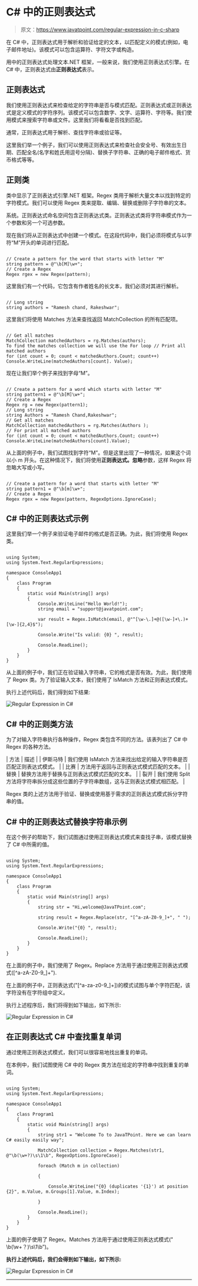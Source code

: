 # C# 中的正则表达式

> 原文：<https://www.javatpoint.com/regular-expression-in-c-sharp>

在 C# 中，正则表达式用于解析和验证给定的文本，以匹配定义的模式(例如，电子邮件地址)。该模式可以包含运算符、字符文字或构造。

用中的正则表达式处理文本.NET 框架，一般来说，我们使用正则表达式引擎。在 C# 中，正则表达式由**正则表达式**表示。

## 正则表达式

我们使用正则表达式来检查给定的字符串是否与模式匹配。正则表达式或正则表达式是定义模式的字符序列。该模式可以包含数字、文字、运算符、字符等。我们使用模式来搜索字符串或文件。这里我们将看看是否找到匹配。

通常，正则表达式用于解析、查找字符串或验证等。

这里我们举一个例子，我们可以使用正则表达式来检查社会安全号、有效出生日期、匹配全名(名字和姓氏用逗号分隔)、替换子字符串、正确的电子邮件格式、货币格式等等。

## 正则类

类中显示了正则表达式引擎.NET 框架。Regex 类用于解析大量文本以找到特定的字符模式。我们可以使用 Regex 类来提取、编辑、替换或删除子字符串的文本。

系统。正则表达式命名空间包含正则表达式类。正则表达式类将字符串模式作为一个参数和另一个可选参数。

现在我们将从正则表达式中创建一个模式。在这段代码中，我们必须将模式与以字符“M”开头的单词进行匹配。

```

// Create a pattern for the word that starts with letter "M"  
string pattern = @"\b[M]\w+";  
// Create a Regex  
Regex rgex = new Regex(pattern);

```

这里我们有一个代码，它包含有作者姓名的长文本，我们必须对其进行解析。

```

// Long string  
string authors = "Ramesh chand, Rakeshwar";

```

这里我们将使用 Matches 方法来查找返回 MatchCollection 的所有匹配项。

```

// Get all matches  
MatchCollection matchedAuthors = rg.Matches(authors);
To find the matches collection we will use the For loop // Print all matched authors  
for (int count = 0; count < matchedAuthors.Count; count++)  
Console.WriteLine(matchedAuthors[count]. Value);  

```

现在让我们举个例子来找到字母“M”。

```

// Create a pattern for a word which starts with letter "M"  
string pattern1 = @"\b[M]\w+";  
// Create a Regex  
Regex rg = new Regex(pattern1);  
// Long string  
string Authors = "Ramesh Chand,Rakeshwar"; 
// Get all matches  
MatchCollection matchedAuthors = rg.Matches(Authors );  
// For print all matched authors  
for (int count = 0; count < matchedAuthors.Count; count++)  
Console.WriteLine(matchedAuthors[count].Value);  

```

从上面的例子中，我们试图找到字符“M”。但是这里出现了一种情况，如果这个词以小 m 开头。在这种情况下，我们将使用**正则表达式。忽略**参数，这样 Regex 将忽略大写或小写。

```

// Create a pattern for a word that starts with letter "M"  
string pattern1 = @"\b[m]\w+";  
// Create a Regex  
Regex rgex = new Regex(pattern, RegexOptions.IgnoreCase);

```

## C# 中的正则表达式示例

这里我们举一个例子来验证电子邮件的格式是否正确。为此，我们将使用 Regex 类。

```

using System;
using System.Text.RegularExpressions;

namespace ConsoleApp1
{
    class Program
    {
        static void Main(string[] args)
        {
            Console.WriteLine("Hello World!");
            string email = "support@javatpoint.com";

            var result = Regex.IsMatch(email, @"^[\w-\.]+@([\w-]+\.)+[\w-]{2,4}$");

            Console.Write("Is valid: {0} ", result);

            Console.ReadLine();
        }
    }
}

```

从上面的例子中，我们正在验证输入字符串，它的格式是否有效。为此，我们使用了 Regex 类。为了验证输入文本，我们使用了 IsMatch 方法和正则表达式模式。

执行上述代码后，我们得到如下结果:

![Regular Expression in C#](img/7350de6a0e0c4788a0ab73e4142acd7c.png)

## C# 中的正则类方法

为了对输入字符串执行各种操作，Regex 类包含不同的方法。该表列出了 C# 中 Regex 的各种方法。

| 方法 | 描述 |
| 伊斯马特 | 我们使用 IsMatch 方法来找出给定的输入字符串是否匹配正则表达式模式。 |
| 比赛 | 方法用于返回与正则表达式模式匹配的文本。 |
| 替换 | 替换方法用于替换与正则表达式模式匹配的文本。 |
| 裂开 | 我们使用 Split 方法将字符串拆分成这些位置的子字符串数组，这与正则表达式模式相匹配。 |

Regex 类的上述方法用于验证、替换或使用基于需求的正则表达式模式拆分字符串的值。

## C# 中的正则表达式替换字符串示例

在这个例子的帮助下，我们试图通过使用正则表达式模式来查找子串，该模式替换了 C# 中所需的值。

```

using System;
using System.Text.RegularExpressions;

namespace ConsoleApp1
{
    class Program
    {
        static void Main(string[] args)
        {
            string str = "Hi,welcome@JavaTPoint.com";

            string result = Regex.Replace(str, "[^a-zA-Z0-9_]+", " ");

            Console.Write("{0} ", result);

            Console.ReadLine();
        }
    }
}

```

在上面的例子中，我们使用了 Regex。Replace 方法用于通过使用正则表达式模式([^a-zA-Z0-9_]+").

在上面的例子中，正则表达式("[^a-za-z0-9_]+])的模式试图与单个字符匹配，该字符没有在字符组中定义。

执行上述程序后，我们将得到如下输出，如下所示:

![Regular Expression in C#](img/4993b300dcb9f981bdddce42e6483565.png)

## 在正则表达式 C# 中查找重复单词

通过使用正则表达式模式，我们可以很容易地找出重复的单词。

在本例中，我们试图使用 C# 中的 Regex 类方法在给定的字符串中找到重复的单词。

```

using System;
using System.Text.RegularExpressions;

namespace ConsoleApp1
{
    class Program1
    {
        static void Main(string[] args)
        {
            string str1 = "Welcome To to JavaTPoint. Here we can learn C# easily easily way";

            MatchCollection collection = Regex.Matches(str1, @"\b(\w+?)\s\1\b", RegexOptions.IgnoreCase);

            foreach (Match m in collection)

            {

                Console.WriteLine("{0} (duplicates '{1}') at position {2}", m.Value, m.Groups[1].Value, m.Index);

            }

            Console.ReadLine();
        }
    }
}

```

上面的例子使用了 Regex。Matches 方法用于通过使用正则表达式模式(" \b(\w+？)\s\1\b”)。

**执行上述代码后，我们会得到如下输出，如下所示:**

![Regular Expression in C#](img/5a6359154080d7ab247b77eeca31184b.png)

* * *